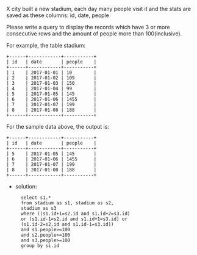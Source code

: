 X city built a new stadium, each day many people visit it and the stats are saved as these columns: id, date, people

Please write a query to display the records which have 3 or more consecutive rows and the amount of people more than 100(inclusive).

For example, the table stadium:

	+------+------------+-----------+
	| id   | date       | people    |
	+------+------------+-----------+
	| 1    | 2017-01-01 | 10        |
	| 2    | 2017-01-02 | 109       |
	| 3    | 2017-01-03 | 150       |
	| 4    | 2017-01-04 | 99        |
	| 5    | 2017-01-05 | 145       |
	| 6    | 2017-01-06 | 1455      |
	| 7    | 2017-01-07 | 199       |
	| 8    | 2017-01-08 | 188       |
	+------+------------+-----------+
For the sample data above, the output is:


	+------+------------+-----------+
	| id   | date       | people    |
	+------+------------+-----------+
	| 5    | 2017-01-05 | 145       |
	| 6    | 2017-01-06 | 1455      |
	| 7    | 2017-01-07 | 199       |
	| 8    | 2017-01-08 | 188       |
	+------+------------+-----------+
	
	
- solution:

		select s1.* 
		from stadium as s1, stadium as s2, 
		stadium as s3
		where ((s1.id+1=s2.id and s1.id+2=s3.id)
		or (s1.id-1=s2.id and s1.id+1=s3.id) or
		(s1.id-2=s2.id and s1.id-1=s3.id)) 
		and s1.people>=100
		and s2.people>=100
		and s3.people>=100
		group by si.id